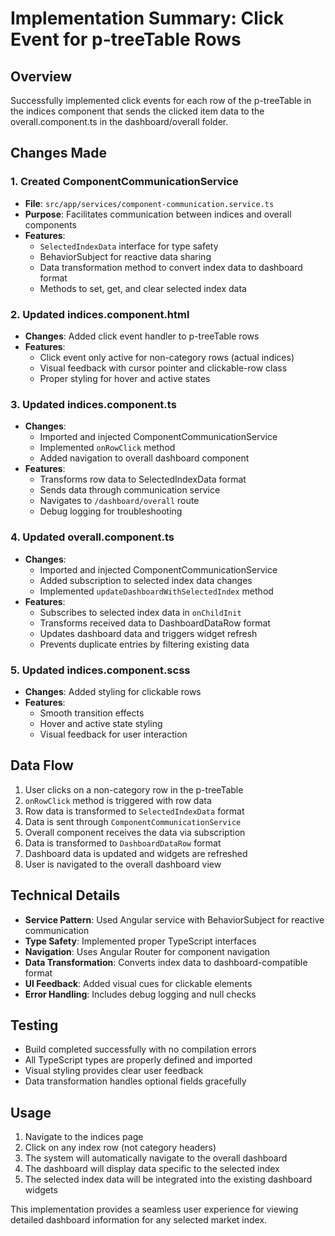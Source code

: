 # Implementation Summary: Click Event for p-treeTable Rows

## Overview
Successfully implemented click events for each row of the p-treeTable in the indices component that sends the clicked item data to the overall.component.ts in the dashboard/overall folder.

## Changes Made

### 1. Created ComponentCommunicationService
- **File**: `src/app/services/component-communication.service.ts`
- **Purpose**: Facilitates communication between indices and overall components
- **Features**:
  - `SelectedIndexData` interface for type safety
  - BehaviorSubject for reactive data sharing
  - Data transformation method to convert index data to dashboard format
  - Methods to set, get, and clear selected index data

### 2. Updated indices.component.html
- **Changes**: Added click event handler to p-treeTable rows
- **Features**:
  - Click event only active for non-category rows (actual indices)
  - Visual feedback with cursor pointer and clickable-row class
  - Proper styling for hover and active states

### 3. Updated indices.component.ts
- **Changes**: 
  - Imported and injected ComponentCommunicationService
  - Implemented `onRowClick` method
  - Added navigation to overall dashboard component
- **Features**:
  - Transforms row data to SelectedIndexData format
  - Sends data through communication service
  - Navigates to `/dashboard/overall` route
  - Debug logging for troubleshooting

### 4. Updated overall.component.ts
- **Changes**:
  - Imported and injected ComponentCommunicationService
  - Added subscription to selected index data changes
  - Implemented `updateDashboardWithSelectedIndex` method
- **Features**:
  - Subscribes to selected index data in `onChildInit`
  - Transforms received data to DashboardDataRow format
  - Updates dashboard data and triggers widget refresh
  - Prevents duplicate entries by filtering existing data

### 5. Updated indices.component.scss
- **Changes**: Added styling for clickable rows
- **Features**:
  - Smooth transition effects
  - Hover and active state styling
  - Visual feedback for user interaction

## Data Flow
1. User clicks on a non-category row in the p-treeTable
2. `onRowClick` method is triggered with row data
3. Row data is transformed to `SelectedIndexData` format
4. Data is sent through `ComponentCommunicationService`
5. Overall component receives the data via subscription
6. Data is transformed to `DashboardDataRow` format
7. Dashboard data is updated and widgets are refreshed
8. User is navigated to the overall dashboard view

## Technical Details
- **Service Pattern**: Used Angular service with BehaviorSubject for reactive communication
- **Type Safety**: Implemented proper TypeScript interfaces
- **Navigation**: Uses Angular Router for component navigation
- **Data Transformation**: Converts index data to dashboard-compatible format
- **UI Feedback**: Added visual cues for clickable elements
- **Error Handling**: Includes debug logging and null checks

## Testing
- Build completed successfully with no compilation errors
- All TypeScript types are properly defined and imported
- Visual styling provides clear user feedback
- Data transformation handles optional fields gracefully

## Usage
1. Navigate to the indices page
2. Click on any index row (not category headers)
3. The system will automatically navigate to the overall dashboard
4. The dashboard will display data specific to the selected index
5. The selected index data will be integrated into the existing dashboard widgets

This implementation provides a seamless user experience for viewing detailed dashboard information for any selected market index.